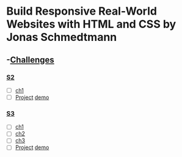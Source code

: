 # Build Responsive Real-World Websites with HTML and CSS by Jonas Schmedtmann

## -[Challenges](./Challenges)

### [S2](./Challenges/02-HTML-Fundamentals/challange/)
- [ ] [ch1](./Challenges/02-HTML-Fundamentals/challange/ch1)
- [ ] [Project](./Challenges/02-HTML-Fundamentals/challange/ch1) [demo](codemagazine-pr1.netlify.app) 
### [S3](./Challenges/03-CSS-Fundamentals/ch)
- [ ] [ch1](./Challenges/02-HTML-Fundamentals/challange/ch/s3ch1)
- [ ] [ch2](./Challenges/02-HTML-Fundamentals/challange/ch/s3ch2)
- [ ] [ch3](./Challenges/02-HTML-Fundamentals/challange/ch/s3ch3)
- [ ] [Project](./Challenges/02-HTML-Fundamentals/challange/pr) [demo]() 

